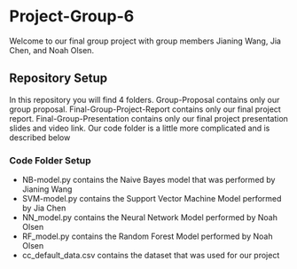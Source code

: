 # Project-Group-6

Welcome to our final group project with group members Jianing Wang, Jia Chen, and Noah Olsen.

## Repository Setup
In this repository you will find 4 folders. Group-Proposal contains only our group proposal. Final-Group-Project-Report contains only our final project report.  Final-Group-Presentation contains only our final project presentation slides and video link. Our code folder is a little more complicated and is described below

### Code Folder Setup
* NB-model.py contains the Naive Bayes model that was performed by Jianing Wang
* SVM-model.py contains the Support Vector Machine Model performed by Jia Chen
* NN_model.py contains the Neural Network Model performed by Noah Olsen
* RF_model.py contains the Random Forest Model performed by Noah Olsen
* cc_default_data.csv contains the dataset that was used for our project
